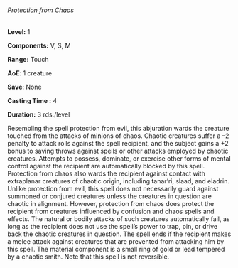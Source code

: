 ###### Protection from Chaos

**Level:** 1

**Components:** V, S, M

**Range:** Touch

**AoE**: 1 creature

**Save**: None

**Casting Time :** 4

**Duration:** 3 rds./level

Resembling the spell protection from evil, this abjuration wards the creature touched from the attacks of minions of chaos. Chaotic creatures suffer a –2 penalty to attack rolls against the spell recipient, and the subject gains a +2 bonus to saving throws against spells or other attacks employed by chaotic creatures. Attempts to possess, dominate, or exercise other forms of mental control against the recipient are automatically blocked by this spell. Protection from chaos also wards the recipient against contact with extraplanar creatures of chaotic origin, including tanar’ri, slaad, and eladrin. Unlike protection from evil, this spell does not necessarily guard against summoned or conjured creatures unless the creatures in question are chaotic in alignment. However, protection from chaos does protect the recipient from creatures influenced by confusion and chaos spells and effects. The natural or bodily attacks of such creatures automatically fail, as long as the recipient does not use the spell’s power to trap, pin, or drive back the chaotic creatures in question. The spell ends if the recipient makes a melee attack against creatures that are prevented from attacking him by this spell. The material component is a small ring of gold or lead tempered by a chaotic smith. Note that this spell is not reversible.
